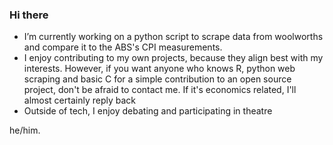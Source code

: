 ### Hi there



- I’m currently working on a python script to scrape data from woolworths and compare it to the ABS's CPI measurements.
- I enjoy contributing to my own projects, because they align best with my interests. However, if you want anyone who knows R, python web scraping and basic C for a simple contribution to an open source project, don't be afraid to contact me. If it's economics related, I'll almost certainly reply back
- Outside of tech, I enjoy debating and participating in theatre

he/him.
